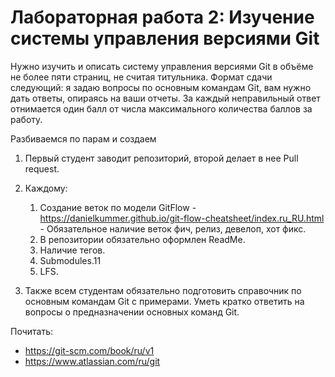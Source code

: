# Лабораторная работа 2: Изучение системы управления версиями Git

Нужно изучить и описать систему управления версиями Git в объёме не более пяти страниц, не считая титульника. Формат сдачи следующий: я задаю вопросы по основным командам Git, вам нужно дать ответы, опираясь на ваши отчеты.
За каждый неправильный ответ отнимается один балл от числа максимального количества баллов за работу.

Разбиваемся по парам и создаем

1.  Первый студент заводит репозиторий, второй делает в нее Pull request.

2. Каждому:
    1.  Создание веток по модели GitFlow - https://danielkummer.github.io/git-flow-cheatsheet/index.ru_RU.html - Обязательное наличие веток фич, релиз, девелоп, хот фикс.
    2.  В репозитории обязательно оформлен ReadMe.
    3.  Наличие тегов.
    4.  Submodules.11
    5.  LFS.

3.  Также всем студентам обязательно подготовить справочник по основным командам Git с примерами. Уметь кратко ответить на вопросы о предназначении основных команд Git.

Почитать:
- https://git-scm.com/book/ru/v1
- https://www.atlassian.com/ru/git

